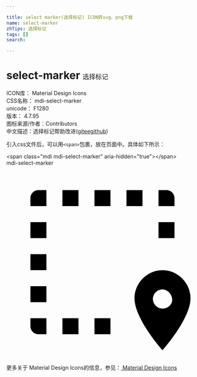 ```yaml
---

title: select marker(选择标记) ICON转svg、png下载
name: select-marker
zhTips: 选择标记
tags: []
search: 

---
```


# select-marker  <small style="font-size: 60%;font-weight: 100">选择标记</small>


<div class="detail-page">
<p>
<span>
ICON库：
<span class="badge-secondary badge">Material Design Icons</span> 
</span>
<br/>
<span>
CSS名称：
<span class="badge-secondary badge">mdi-select-marker</span> 
</span>
<br/>
<span>
unicode：
<span class="badge-secondary badge">F1280</span> 
<copy-btn content='F1280' btn-title=""></copy-btn>
<copy-btn :content='String.fromCodePoint(parseInt("F1280", 16))' btn-title="复制U"></copy-btn>
</span>
<br/>
<span>
版本：
<span class="badge-secondary badge">4.7.95</span> 
</span>
<br/>
<span>图标来源/作者：<span class="badge-light badge">Contributors</span></span> 
<br/>
<span class="zh-detail">中文描述：<span class="badge-primary badge">选择标记</span><span class="help-link"><span>帮助改进</span>(<a href="https://gitee.com/liuwave/icon-helper/edit/master/json/material/select-marker.json" target="_blank" rel="noopener noreferrer">gitee</a><a href="https://github.com/liuwave/icon-helper/edit/master/json/material/select-marker.json" target="_blank" rel="noopener noreferrer">github</a></span>)</span><br/>
</p>
</div>
<div class="alert alert-dark">
  <i class="mdi mdi-select-marker mdi-48px"></i>
  <i class="mdi mdi-select-marker mdi-36px"></i>
  <i class="mdi mdi-select-marker mdi-24px"></i>
  <i class="mdi mdi-select-marker mdi-18px"></i>
</div>
<div>
  <p>引入css文件后，可以用<code>&lt;span&gt;</code>包裹，放在页面中。具体如下所示：    
  </p>
  <div class="alert alert-primary" style="font-size: 14px">
    &lt;span class="mdi mdi-select-marker" aria-hidden="true"&gt;&lt;/span&gt;
    <copy-btn content='<span class="mdi mdi-select-marker" aria-hidden="true"></span>'></copy-btn>
  </div>
  <div class="alert alert-secondary">
    <i class="mdi mdi-select-marker"
    style="font-size: 24px"
    aria-hidden="true"></i> mdi-select-marker
    <copy-btn content="mdi-select-marker" btn-title="复制图标名称"></copy-btn>
  </div>
</div>
<div id="svg" class="svg-wrap">
<svg xmlns="http://www.w3.org/2000/svg" viewBox="0 0 24 24"><path d="M4 3H5V5H3V4C3 3.45 3.45 3 4 3M20 3C20.55 3 21 3.45 21 4V5H19V3H20M15 5V3H17V5H15M11 5V3H13V5H11M7 5V3H9V5H7M11 21V19H13V21H11M7 21V19H9V21H7M4 21C3.45 21 3 20.55 3 20V19H5V21H4M3 15H5V17H3V15M3 11H5V13H3V11M3 7H5V9H3V7M21 7V9H19V7H21M19.5 13C21.4 13 23 14.6 23 16.5C23 19.1 19.5 23 19.5 23C19.5 23 16 19.1 16 16.5C16 14.6 17.6 13 19.5 13M19.5 17.8C20.2 17.8 20.8 17.2 20.7 16.6C20.7 16 20.1 15.4 19.5 15.4C18.9 15.4 18.3 15.9 18.3 16.6C18.3 17.2 18.8 17.8 19.5 17.8Z" /></svg>
</div>
<detail full-name='mdi-select-marker'></detail>
    
<div><p>更多关于 Material Design Icons的信息，参见：<a target="_blank" href="https://iconhelper.cn/material.html"> Material Design Icons</a>
</p></div>
